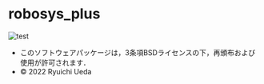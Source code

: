 # robosys_plus

![test](https://github.com/ryuichiueda/robosys2022/actions/workflows/test.yml/badge.svg)

 * このソフトウェアパッケージは，3条項BSDライセンスの下，再頒布および使用が許可されます．
 * © 2022 Ryuichi Ueda
